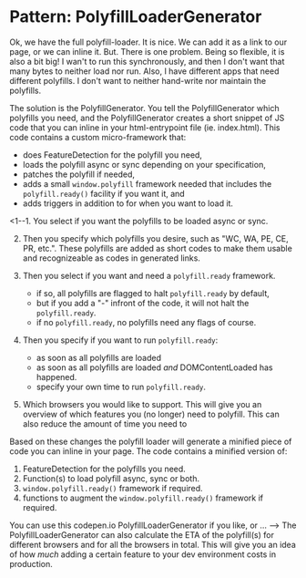 # Pattern: PolyfillLoaderGenerator

Ok, we have the full polyfill-loader. It is nice.
We can add it as a link to our page, or we can inline it.
But. There is one problem. 
Being so flexible, it is also a bit big!
I wan't to run this synchronously, and then I don't want that many bytes to neither load nor run.
Also, I have different apps that need different polyfills. 
I don't want to neither hand-write nor maintain the polyfills.

The solution is the PolyfillGenerator.
You tell the PolyfillGenerator which polyfills you need, and 
the PolyfillGenerator creates a short snippet of JS code that 
you can inline in your html-entrypoint file (ie. index.html).
This code contains a custom micro-framework that:
 * does FeatureDetection for the polyfill you need,
 * loads the polyfill async or sync depending on your specification,
 * patches the polyfill if needed,
 * adds a small `window.polyfill` framework needed that includes 
 the `polyfill.ready()` facility if you want it, and 
 * adds triggers in addition to for when you want to load it.

<1--1. You select if you want the polyfills to be loaded async or sync.

2. Then you specify which polyfills you desire, such as "WC, WA, PE, CE, PR, etc.".
These polyfills are added as short codes to make them usable and recognizeable as codes 
in generated links.

3. Then you select if you want and need a `polyfill.ready` framework.
   * if so, all polyfills are flagged to halt `polyfill.ready` by default,
   * but if you add a "-" infront of the code, it will not halt the `polyfill.ready`.
   * if no `polyfill.ready`, no polyfills need any flags of course.

4. Then you specify if you want to run `polyfill.ready`:
   * as soon as all polyfills are loaded
   * as soon as all polyfills are loaded *and* DOMContentLoaded has happened.
   * specify your own time to run `polyfill.ready`.
   
5. Which browsers you would like to support.
This will give you an overview of which features you (no longer) need to polyfill.
This can also reduce the amount of time you need to 

Based on these changes the polyfill loader will generate a minified piece of code 
you can inline in your page. The code contains a minified version of:
1. FeatureDetection for the polyfills you need.
2. Function(s) to load polyfill async, sync or both.
3. `window.polyfill.ready()` framework if required.
4. functions to augment the `window.polyfill.ready()` framework if required.

You can use this codepen.io PolyfillLoaderGenerator if you like, 
or ...
-->
The PolyfillLoaderGenerator can also calculate the ETA of the polyfill(s) for different browsers 
and for all the browsers in total.
This will give you an idea of how *much* adding a certain feature to your dev environment costs
in production. 